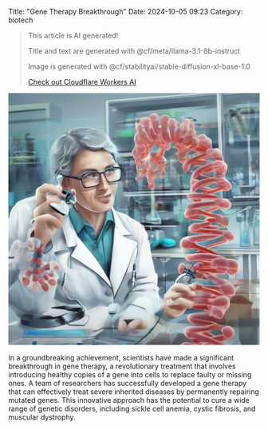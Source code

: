 Title: "Gene Therapy Breakthrough"
Date: 2024-10-05 09:23
Category: biotech

> This article is AI generated!
> 
> Title and text are generated with @cf/meta/llama-3.1-8b-instruct
> 
> Image is generated with @cf/stabilityai/stable-diffusion-xl-base-1.0
> 
> [Check out Cloudflare Workers AI](https://developers.cloudflare.com/workers-ai/models/)


![Alt Text](images/2024-10-05-gene-therapy-breakthrough.png)

In a groundbreaking achievement, scientists have made a significant breakthrough in gene therapy, a revolutionary treatment that involves introducing healthy copies of a gene into cells to replace faulty or missing ones. A team of researchers has successfully developed a gene therapy that can effectively treat severe inherited diseases by permanently repairing mutated genes. This innovative approach has the potential to cure a wide range of genetic disorders, including sickle cell anemia, cystic fibrosis, and muscular dystrophy.